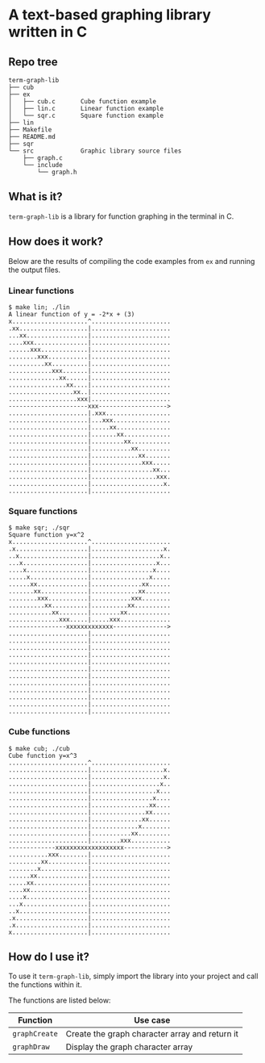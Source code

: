 # A text-based graphing library written in C

## Repo tree

```
term-graph-lib
├── cub
├── ex
│   ├── cub.c       Cube function example
│   ├── lin.c       Linear function example
│   └── sqr.c       Square function example
├── lin
├── Makefile
├── README.md
├── sqr
└── src             Graphic library source files
    ├── graph.c
    └── include
        └── graph.h
```

## What is it?

`term-graph-lib` is a library for function graphing in the terminal in C.

## How does it work?

Below are the results of compiling the code examples from `ex` and running the output files.

### Linear functions

```
$ make lin; ./lin
A linear function of y = -2*x + (3)
x.....................^......................
.xx...................|......................
...xx.................|......................
....xxx...............|......................
......xxx.............|......................
........xxx...........|......................
..........xx..........|......................
............xxx.......|......................
..............xx......|......................
................xx....|......................
..................xx..|......................
...................xxx|......................
----------------------xxx------------------->
......................|.xxx..................
......................|...xxx................
......................|.....xx...............
......................|.......xx.............
......................|.........xx...........
......................|...........xx.........
......................|.............xx.......
......................|..............xxx.....
......................|.................xx...
......................|..................xxx.
......................|....................x.
......................|......................
```

### Square functions

```
$ make sqr; ./sqr
Square function y=x^2
x.....................^......................
.x....................|....................x.
..x...................|...................x..
...x..................|..................x...
....x.................|.................x....
.....x................|................x.....
......xx..............|..............xx......
.......xx.............|.............xx.......
........xxx...........|...........xxx........
..........xx..........|..........xx..........
............xx........|........xx............
..............xxx.....|.....xxx..............
----------------xxxxxxxxxxxxx--------------->
......................|......................
......................|......................
......................|......................
......................|......................
......................|......................
......................|......................
......................|......................
......................|......................
......................|......................
......................|......................
......................|......................
......................|......................
```

### Cube functions

```
$ make cub; ./cub
Cube function y=x^3
......................^......................
......................|....................x.
......................|....................x.
......................|...................x..
......................|..................x...
......................|.................x....
......................|................xx....
......................|...............xx.....
......................|..............xx......
......................|.............x........
......................|...........xx.........
......................|........xxx...........
-------------xxxxxxxxxxxxxxxxxxx------------>
...........xxx........|......................
.........xx...........|......................
........x.............|......................
......xx..............|......................
.....xx...............|......................
....xx................|......................
....x.................|......................
...x..................|......................
..x...................|......................
.x....................|......................
.x....................|......................
x.....................|......................
```

## How do I use it?

To use it `term-graph-lib`, simply import the library into your project and call the functions within it.

The functions are listed below:

| Function      | Use case                                       |
| ------------- | ---------------------------------------------- |
| `graphCreate` | Create the graph character array and return it |
| `graphDraw`   | Display the graph character array              |
